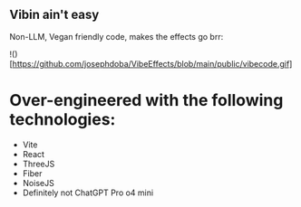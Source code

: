 ## Vibin ain't easy

Non-LLM, Vegan friendly code, makes the effects go brr:

!()[https://github.com/josephdoba/VibeEffects/blob/main/public/vibecode.gif]

# Over-engineered with the following technologies:

- Vite
- React
- ThreeJS
- Fiber
- NoiseJS
- Definitely not ChatGPT Pro o4 mini
